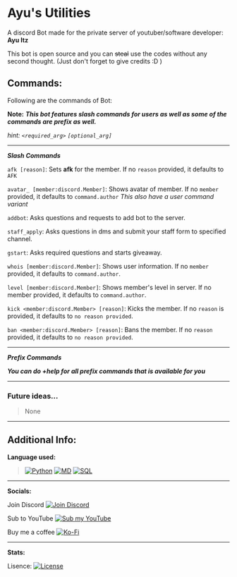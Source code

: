 # Ayu's Utilities

A discord Bot made for the private server of youtuber/software developer: **Ayu Itz**

This bot is open source and you can ~~steal~~ use the codes without any second thought. (Just don't forget to give credits :D )


## Commands:

Following are the commands of Bot:

**Note:** *__This bot features slash commands for users as well as some of the commands are prefix as well.__*

*hint: `<required_arg>` `[optional_arg]`*

---
***Slash Commands***

`afk [reason]`: Sets **afk** for the member. If no `reason` provided, it defaults to `AFK`

`avatar_ [member:discord.Member]`: Shows avatar of member. If no `member` provided, it defaults to `command.author`
*This also have a user command variant*

`addbot`: Asks questions and requests to add bot to the server.

`staff_apply`: Asks questions in dms and submit your staff form to specified channel.

`gstart`: Asks required questions and starts giveaway.

`whois [member:discord.Member]`: Shows user information. If no `member` provided, it defaults to `command.author`.

`level [member:discord.Member]`: Shows member's level in server. If no member provided, it defaults to `command.author`.

`kick <member:discord.Member> [reason]`: Kicks the member. If no `reason` is provided, it defaults to `no reason provided`.

`ban <member:discord.Member> [reason]`: Bans the member. If no `reason` provided, it defaults to `no reason provided`.

---
***Prefix Commands***

***You can do +help for all prefix commands that is available for you***

---
### Future ideas...
> None

---
## Additional Info:
 
**Language used:**
    
> [![Python](https://img.shields.io/badge/Python-3776AB?style=for-the-badge&logo=python&logoColor=white)](https://python.org)
> [![MD](https://img.shields.io/badge/Markdown-000000?style=for-the-badge&logo=markdown&logoColor=white)](https://readme.so)
> [![SQL](https://img.shields.io/badge/SQLite-07405E?style=for-the-badge&logo=sqlite&logoColor=white)](https://www.sqlite.org/)

---
**Socials:**

Join Discord [![Join Discord](https://img.shields.io/badge/Discord-7289DA?style=for-the-badge&logo=discord&logoColor=white)](https://discord.com/invite/BrMtkWS8GS)

Sub to YouTube
[![Sub my YouTube](https://img.shields.io/badge/YouTube-FF0000?style=for-the-badge&logo=youtube&logoColor=white)](https://www.youtube.com/c/AyuItz)

Buy me a coffee
[![Ko-Fi](https://img.shields.io/badge/Ko--fi-F16061?style=for-the-badge&logo=ko-fi&logoColor=white)](
ko-fi.com/ayushanand20097)

---
**Stats:**

Lisence:
[![License](https://img.shields.io/github/license/ayush-py-dev/AyuUtilityRewrtie.svg)]()
